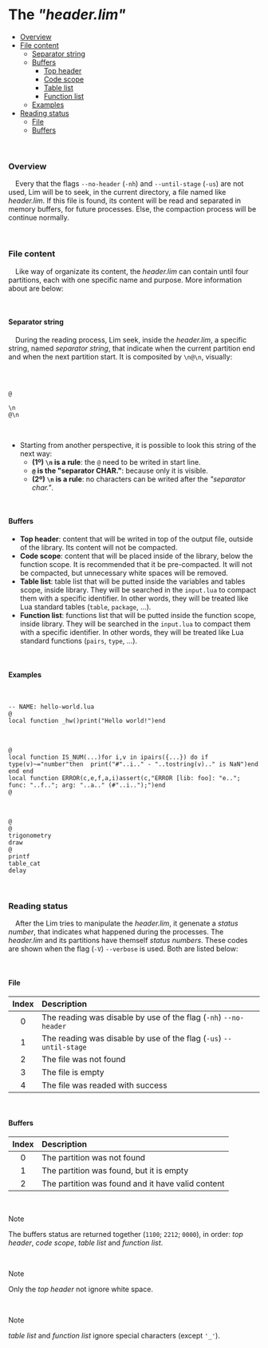 # The *"header.lim"*

* <a href="#overview">Overview</a>
* <a href="#file-cont">File content</a>
	* <a href="#separator">Separator string</a>
	* <a href="#buf">Buffers</a>
		* <a href="#buf-1">Top header</a>
		* <a href="#buf-2">Code scope</a>
		* <a href="#buf-3">Table list</a>
		* <a href="#buf-4">Function list</a>
	* <a href="#example">Examples</a>
* <a href="#status">Reading status</a>
	* <a href="#status-file">File</a>
	* <a href="#status-buf">Buffers</a>

<br>

<h3 id="overview">Overview</h3>

&emsp;Every that the flags `--no-header` (`-nh`) and `--until-stage` (`-us`) are not used, Lim will be to seek, in the current directory, a file named like *header.lim*. If this file is found, its content will be read and separated in memory buffers, for future processes. Else, the compaction process will be continue normally.

<br>

<h3 id="file-cont">File content</h3>

&emsp;Like way of organizate its content, the *header.lim* can contain until four partitions, each with one specific name and purpose. More information about are below:

<br>

<h4 id="separator">Separator string</h4>

&emsp;During the reading process, Lim seek, inside the *header.lim*, a specific string, named *separator string*, that indicate when the current partition end and when the next partition start. It is composited by  `\n@\n`, visually:

<br>

```

@
```

```
\n
@\n
```

<br>

* Starting from another perspective, it is possible to look this string of the next way:
	* **(1º) `\n` is a rule**: the `@` need to be writed in start line.
	* **`@` is the "separator CHAR."**: because only it is visible.
	* **(2º) `\n` is a rule**: no characters can be writed after the *"separator char."*.

<br>

<h4 id="buf">Buffers</h4>

<ul>
	<li id="buf-1"><strong>Top header</strong>: content that will be writed in top of the output file, outside of the library. Its content will not be compacted.</li>
	<li id="buf-2"><strong>Code scope</strong>: content that will be placed inside of the library, below the function scope. It is recommended that it be pre-compacted. It will not be compacted, but unnecessary white spaces will be removed.</li>
	<li id="buf-3"><strong>Table list</strong>: table list that will be putted inside the variables and tables scope, inside library. They will be searched in the <code>input.lua</code> to compact them with a specific identifier. In other words, they will be treated like Lua standard tables (<code>table</code>, <code>package</code>, ...).</li>
	<li id="buf-4"><strong>Function list</strong>: functions list that will be putted inside the function scope, inside library. They will be searched in the <code>input.lua</code> to compact them with a specific identifier. In other words, they will be treated like Lua standard functions (<code>pairs</code>, <code>type</code>, ...).</li>
</ul>

<br>

<h4 id="example">Examples</h4>

<br>

```
-- NAME: hello-world.lua
@
local function _hw()print("Hello world!")end
```

<br>

```
@
local function IS_NUM(...)for i,v in ipairs({...}) do if type(v)~="number"then 	print("#"..i.." - "..tostring(v).." is NaN")end end end
local function ERROR(c,e,f,a,i)assert(c,"ERROR [lib: foo]: "e.."; func: "..f.."; arg: "..a.." (#"..i..");")end
@
```

<br>

```
@
@
trigonometry
draw
@
printf
table_cat
delay
```

<br>

<h3 id="status">Reading status</h3>

&emsp;After the Lim tries to manipulate the *header.lim*, it genenate a *status number*, that indicates what happened during the processes. The *header.lim* and its partitions have themself *status numbers*. These codes are shown when the flag (`-V`) `--verbose` is used. Both are listed below:

<br>

<h4 id="status-file">File</h4>

| Index | Description                                                        |
| :-:   | :--                                                                |
| 0     | The reading was disable by use of the flag (`-nh`) `--no-header`   |
| 1     | The reading was disable by use of the flag (`-us`) `--until-stage` |
| 2     | The file was not found                                             |
| 3     | The file is empty                                                  |
| 4     | The file was readed with success                                   |

<br>

<h4 id="status-buf">Buffers</h4>

| Index | Description                                       |
| :-:   | :--                                               |
| 0     | The partition was not found                       |
| 1     | The partition was found, but it is empty          |
| 2     | The partition was found and it have valid content |

<br>

> [!NOTE]
> The buffers status are returned together (`1100`; `2212`; `0000`), in order: *top header*, *code scope*, *table list* and *function list*.

<br>

> [!NOTE]
> Only the *top header* not ignore white space.

<br>

> [!NOTE]
> *table list* and *function list* ignore special characters (except `'_'`).

<br>

